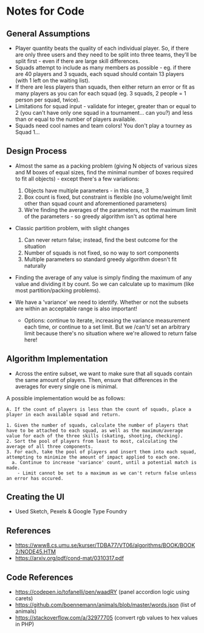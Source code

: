 # Notes for Code

## General Assumptions

* Player quantity beats the quality of each individual player. So, if there are only three users and they need to be split into three teams, they'll be split first - even if there are large skill differences.
* Squads attempt to include as many members as possible - eg. if there are 40 players and 3 squads, each squad should contain 13 players (with 1 left on the waiting list).
* If there are less players than squads, then either return an error or fit as many players as you can for each squad (eg. 3 squads, 2 people = 1 person per squad, twice).
* Limitations for squad input - validate for integer, greater than or equal to 2 (you can't have only one squad in a tournament... can you?) and less than or equal to the number of players available.
* Squads need cool names and team colors! You don't play a tourney as Squad 1... 

## Design Process

* Almost the same as a packing problem (giving N objects of various sizes and M boxes of equal sizes, find the minimal number of boxes required to fit all objects) - except there's a few variations:

  1. Objects have multiple parameters - in this case, 3
  2. Box count is fixed, but constraint is flexible (no volume/weight limit other than squad count and aforementioned parameters)
  3. We're finding the averages of the parameters, not the maximum limit of the parameters - so greedy algorithm isn't as optimal here

* Classic partition problem, with slight changes

  1. Can never return false; instead, find the best outcome for the situation
  2. Number of squads is not fixed, so no way to sort components
  3. Multiple parameters so standard greedy algorithm doesn't fit naturally

* Finding the average of any value is simply finding the maximum of any value and dividing it by count. So we can calculate up to maximum (like most partition/packing problems).
* We have a 'variance' we need to identify. Whether or not the subsets are within an acceptable range is also important! 
  * Options: continue to iterate, increasing the variance measurement each time, or continue to a set limit. But we /can't/ set an arbitrary limit because there's no situation where we're allowed to return false here! 

## Algorithm Implementation

* Across the entire subset, we want to make sure that all squads contain the same amount of players. Then, ensure that differences in the averages for every single one is minimal. 

A possible implementation would be as follows:

    A. If the count of players is less than the count of squads, place a player in each available squad and return.

    1. Given the number of squads, calculate the number of players that have to be attached to each squad, as well as the maximum/average value for each of the three skills (skating, shooting, checking).
    2. Sort the pool of players from least to most, calculating the average of all three components.
    3. For each, take the pool of players and insert them into each squad, attempting to minimize the amount of impact applied to each one. 
      a. Continue to increase 'variance' count, until a potential match is made.  
        - Limit cannot be set to a maximum as we can't return false unless an error has occured.

## Creating the UI

- Used Sketch, Pexels & Google Type Foundry

## References

* https://www8.cs.umu.se/kurser/TDBA77/VT06/algorithms/BOOK/BOOK2/NODE45.HTM
* https://arxiv.org/pdf/cond-mat/0310317.pdf

## Code References

* https://codepen.io/tofanelli/pen/waadRY (panel accordion logic using carets)
* https://github.com/boennemann/animals/blob/master/words.json (list of animals)
* https://stackoverflow.com/a/32977705 (convert rgb values to hex values in PHP)